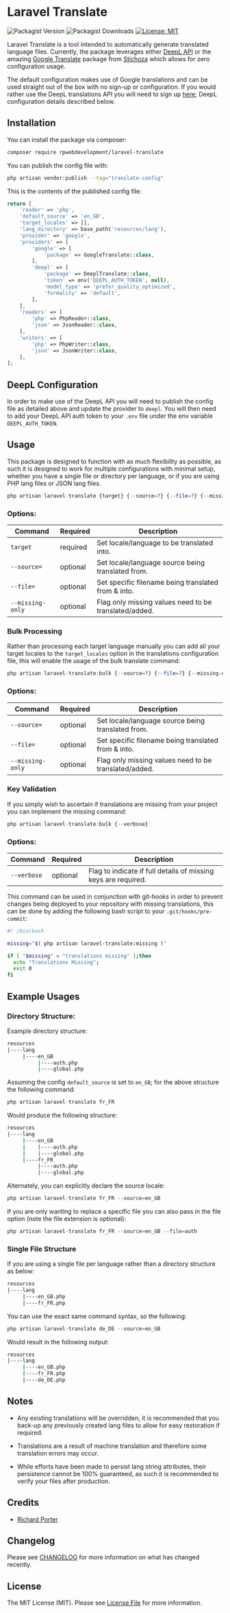 # Laravel Translate

![Packagist Version](https://img.shields.io/packagist/v/rpwebdevelopment/laravel-translate)
![Packagist Downloads](https://img.shields.io/packagist/dt/rpwebdevelopment/laravel-translate)
[![License: MIT](https://img.shields.io/badge/license-MIT-blueviolet.svg)](https://github.com/DeepLcom/deepl-php/blob/main/LICENSE)


Laravel Translate is a tool intended to automatically generate translated language files. Currently, the package
leverages either [DeepL API](https://github.com/DeepLcom/deepl-php) or the amazing 
[Google Translate](https://github.com/Stichoza/google-translate-php) package 
from [Stichoza](https://github.com/Stichoza) which allows for zero configuration usage.

The default configuration makes use of Google translations and can be used straight out of the box with no sign-up 
or configuration. If you would rather use the DeepL translations API you will need to sign up 
[here](https://www.deepl.com/en/pro#developer); DeepL configuration details described below.

## Installation

You can install the package via composer:

```bash
composer require rpwebdevelopment/laravel-translate
```

You can publish the config file with:

```bash
php artisan vendor:publish --tag="translate-config"
```

This is the contents of the published config file:

```php
return [
    'reader' => 'php',
    'default_source' => 'en_GB',
    'target_locales' => [],
    'lang_directory' => base_path('resources/lang'),
    'provider' => 'google',
    'providers' => [
        'google' => [
            'package' => GoogleTranslate::class,
        ],
        'deepl' => [
            'package' => DeeplTranslate::class,
            'token' => env('DEEPL_AUTH_TOKEN', null),
            'model_type' => 'prefer_quality_optimized',
            'formality' => 'default',
        ],
    ],
    'readers' => [
        'php' => PhpReader::class,
        'json' => JsonReader::class,
    ],
    'writers' => [
        'php' => PhpWriter::class,
        'json' => JsonWriter::class,
    ],
];
```
## DeepL Configuration

In order to make use of the DeepL API you will need to publish the config file as detailed above
and update the provider to `deepl`. You will then need to add your DeepL API auth token to your
`.env` file under the env variable `DEEPL_AUTH_TOKEN`.

## Usage

This package is designed to function with as much flexibility as possible, as such it is designed
to work for multiple configurations with minimal setup, whether you have a single file or 
directory per language, or if you are using PHP lang files or JSON lang files.

```php
php artisan laravel-translate {target} {--source=?} {--file=?} {--missing-only}
```

### Options:

| Command          | Required | Description                                           |
|------------------|----------|-------------------------------------------------------|
| `target`         | required | Set locale/language to be translated into.            |
| `--source=`      | optional | Set locale/language source being translated from.     |
| `--file=`        | optional | Set specific filename being translated from & into.   |
| `--missing-only` | optional | Flag only missing values need to be translated/added. |

### Bulk Processing

Rather than processing each target language manually you can add all your target locales to the 
`target_locales` option in the translations configuration file, this will enable the usage of the bulk
translate command:

```php
php artisan laravel-translate:bulk {--source=?} {--file=?} {--missing-only}
```

### Options:

| Command          | Required | Description                                           |
|------------------|----------|-------------------------------------------------------|
| `--source=`      | optional | Set locale/language source being translated from.     |
| `--file=`        | optional | Set specific filename being translated from & into.   |
| `--missing-only` | optional | Flag only missing values need to be translated/added. |

### Key Validation

If you simply wish to ascertain if translations are missing from your project you can implement the 
missing command:

```php
php artisan laravel-translate:bulk {--verbose}
```

### Options:

| Command     | Required | Description                                                    |
|-------------|----------|----------------------------------------------------------------|
| `--verbose` | optional | Flag to indicate if full details of missing keys are required. |

This command can be used in conjunction with git-hooks in order to prevent changes being deployed 
to your repository with missing translations, this can be done by adding the following bash script 
to your `.git/hooks/pre-commit`:

```bash
#! /bin/bash

missing="$( php artisan laravel-translate:missing )"

if [ "$missing" = "translations missing" ];then
  echo "Translations Missing";
  exit 0
fi
```

## Example Usages

### Directory Structure:

Example directory structure:

```bash
resources 
|----lang
     |----en_GB
          |----auth.php
          |----global.php

```

Assuming the config `default_source` is set to `en_GB`; for the above structure the following command:

```php
php artisan laravel-translate fr_FR
```
Would produce the following structure:

```bash
resources 
|----lang
     |----en_GB
     |    |----auth.php
     |    |----global.php
     |----fr_FR
          |----auth.php
          |----global.php

```

Alternately, you can explicitly declare the source locale:

```php
php artisan laravel-translate fr_FR --source=en_GB
```

If you are only wanting to replace a specific file you can also pass in the file option (note the file extension is optional):

```php
php artisan laravel-translate fr_FR --source=en_GB --file=auth
```
 
### Single File Structure

If you are using a single file per language rather than a directory structure as below:

```bash
resources 
|----lang
     |----en_GB.php
     |----fr_FR.php

```

You can use the exact same command syntax, so the following:

```php
php artisan laravel-translate de_DE --source=en_GB
```

Would result in the following output:
```bash
resources 
|----lang
     |----en_GB.php
     |----fr_FR.php
     |----de_DE.php

```

## Notes

- Any existing translations will be overridden, it is recommended that you back-up any previously 
created lang files to allow for easy restoration if required.

- Translations are a result of machine translation and therefore some translation errors may occur.

- While efforts have been made to persist lang string attributes, their persistence cannot be 100%
guaranteed, as such it is recommended to verify your files after production. 

## Credits

- [Richard Porter](https://github.com/rpwebdevelopment)

## Changelog

Please see [CHANGELOG](CHANGELOG.md) for more information on what has changed recently.

## License

The MIT License (MIT). Please see [License File](LICENSE.md) for more information.
